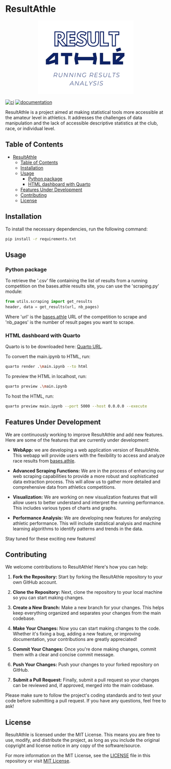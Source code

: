 # ResultAthle
<p align="center"><img src="src/logo.png"></p>

[![ci](https://github.com/Kirscher/ResultAthle/actions/workflows/prod.yml/badge.svg)](https://github.com/Kirscher/ResultAthle/actions/workflows/prod.yml)
[![documentation](https://github.com/Kirscher/ResultAthle/actions/workflows/documentation.yml/badge.svg)](https://github.com/Kirscher/ResultAthle/actions/workflows/documentation.yml)

ResultAthle is a project aimed at making statistical tools more accessible at the amateur level in athletics. It addresses the challenges of data manipulation and the lack of accessible descriptive statistics at the club, race, or individual level.

## Table of Contents

- [ResultAthle](#resultathle)
  - [Table of Contents](#table-of-contents)
  - [Installation](#installation)
  - [Usage](#usage)
    - [Python package](#python-package)
    - [HTML dashboard with Quarto](#html-dashboard-with-quarto)
  - [Features Under Development](#features-under-development)
  - [Contributing](#contributing)
  - [License](#license)

## Installation

To install the necessary dependencies, run the following command:

```sh
pip install -r requirements.txt
```

## Usage

### Python package

To retrieve the '.csv' file containing the list of results from a running competition on the bases.athle results site, you can use the 'scraping.py' module:

```python
from utils.scraping import get_results
header, data = get_results(url, nb_pages)
```

Where 'url' is the [bases.athle](https://bases.athle.fr/) URL of the competition to scrape and 'nb_pages' is the number of result pages you want to scrape.

### HTML dashboard with Quarto

Quarto is to be downloaded here: [Quarto URL](https://quarto.org/docs/get-started/).

To convert the main.ipynb to HTML, run:

```sh
quarto render .\main.ipynb --to html
```

To preview the HTML in localhost, run:

```sh
quarto preview .\main.ipynb
```

To host the HTML, run:

```sh
quarto preview main.ipynb --port 5000 --host 0.0.0.0 --execute
```


## Features Under Development

We are continuously working to improve ResultAthle and add new features. Here are some of the features that are currently under development:

- **WebApp:** we are developing a web application version of ResultAthle. This webapp will provide users with the flexibility to access and analyze race results from [bases.athle](https://bases.athle.fr/).

- **Advanced Scraping Functions:** We are in the process of enhancing our web scraping capabilities to provide a more robust and sophisticated data extraction process. This will allow us to gather more detailed and comprehensive data from athletics competitions.

- **Visualization:** We are working on new visualization features that will allow users to better understand and interpret the running performance. This includes various types of charts and graphs.

- **Performance Analysis:** We are developing new features for analyzing athletic performance. This will include statistical analysis and machine learning algorithms to identify patterns and trends in the data.

Stay tuned for these exciting new features!

## Contributing

We welcome contributions to ResultAthle! Here's how you can help:

1. **Fork the Repository:** Start by forking the ResultAthle repository to your own GitHub account.

2. **Clone the Repository:** Next, clone the repository to your local machine so you can start making changes.

3. **Create a New Branch:** Make a new branch for your changes. This helps keep everything organized and separates your changes from the main codebase.

4. **Make Your Changes:** Now you can start making changes to the code. Whether it's fixing a bug, adding a new feature, or improving documentation, your contributions are greatly appreciated!

5. **Commit Your Changes:** Once you're done making changes, commit them with a clear and concise commit message.

6. **Push Your Changes:** Push your changes to your forked repository on GitHub.

7. **Submit a Pull Request:** Finally, submit a pull request so your changes can be reviewed and, if approved, merged into the main codebase.

Please make sure to follow the project's coding standards and to test your code before submitting a pull request. If you have any questions, feel free to ask!

## License

ResultAthle is licensed under the MIT License. This means you are free to use, modify, and distribute the project, as long as you include the original copyright and license notice in any copy of the software/source.

For more information on the MIT License, see the [LICENSE](LICENSE) file in this repository or visit [MIT License](https://opensource.org/licenses/MIT).
